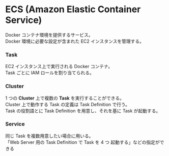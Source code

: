 # ECS (Amazon Elastic Container Service)  
Docker コンテナ環境を提供するサービス。  
Docker 環境に必要な設定が含まれた EC2 インスタンスを管理する。  

### Task  
EC2 インスタンス上で実行される Docker コンテナ。  
Task ごとに IAM ロールを割り当てられる。  

### Cluster  
1 つの **Cluster** 上で複数の **Task** を実行することができる。  
Cluster 上で動作する Task の定義は Task Definition で行う。  
Task の役割語とに Task Definition を用意し、それを基に Task が起動する。  

### Service  
同じ Task を複数用意したい場合に用いる。  
「Web Server 用の Task Definition で Task を 4 つ 起動する」などの指定ができる  
